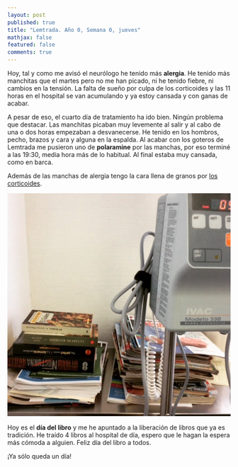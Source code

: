 ```yaml
---
layout: post
published: true
title: "Lemtrada. Año 0, Semana 0, jueves"
mathjax: false
featured: false
comments: true
---
```


Hoy, tal y como me avisó el neurólogo he tenido más **alergia**. He tenido más manchitas que el martes pero no me han picado, ni he tenido fiebre, ni cambios en la tensión. La falta de sueño por culpa de los corticoides y las 11 horas en el hospital se van acumulando y ya estoy cansada y con ganas de acabar.

A pesar de eso, el cuarto día de tratamiento ha ido bien. Ningún problema que destacar. Las manchitas picaban muy levemente al salir y al cabo de una o dos horas empezaban a desvanecerse. He tenido en los hombros, pecho, brazos y cara y alguna en la espalda. Al acabar con los goteros de Lemtrada me pusieron uno de **polaramine** por las manchas, por eso terminé a las 19:30, media hora más de lo habitual. Al final estaba muy cansada, como en barca.

Además de las manchas de alergia tengo la cara llena de granos por [los corticoides](/desayuno-de-campeonas).

![Libros](/images/libros.jpg)

Hoy es el **día del libro** y me he apuntado a la liberación de libros que ya es tradición. He traído 4 libros al hospital de día, espero que le hagan la espera más cómoda a alguien. Feliz día del libro a todos.

¡Ya sólo queda un día!
